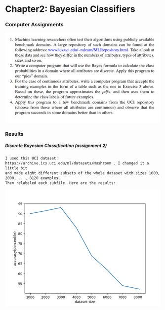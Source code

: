 # Chapter2: Bayesian Classifiers
### Computer Assignments

![Assignments](assignmentdefinitions/assignments.png)

### Results
##### Discrete Bayesian Classification (assignment 2)
	I used this UCI dataset: https://archive.ics.uci.edu/ml/datasets/Mushroom . I changed it a little bit
	and made eight different subsets of the whole dataset with sizes 1000, 2000, ..., 8120 examples. 
	Then relabeled each subfile. Here are the results: 
![graph](assignmentdefinitions/plot.png)

